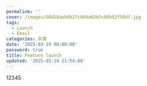 ```yaml
---
permalink: ''
cover: /images/08d28aeb6b27cb60a02b7c80b52f58df.jpg
tags:
  - Launch
  - Email
categories: 杂类
date: '2025-03-19 08:00:00'
password: true
title: Feature launch
updated: '2025-03-19 21:54:00'
---
```


12345

